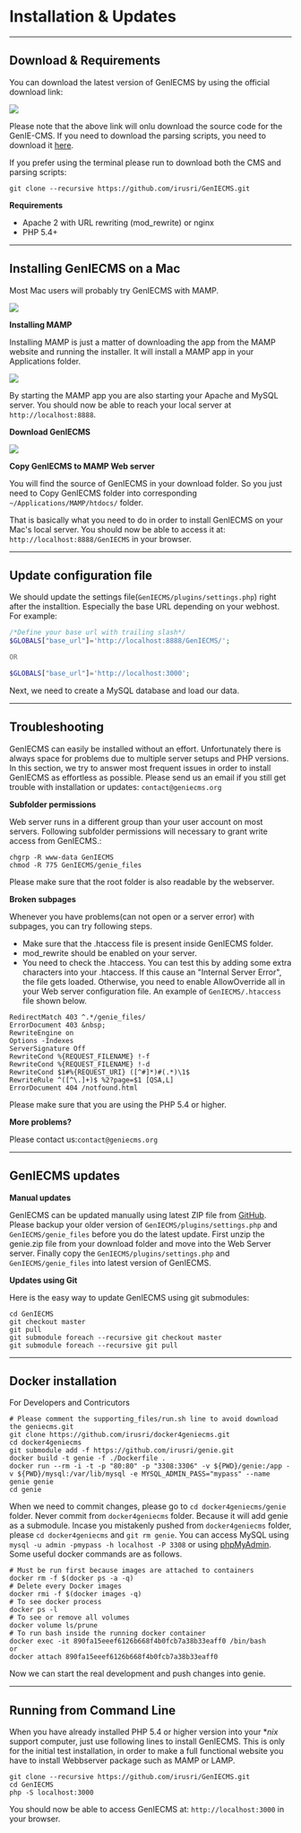 Installation & Updates
=====================

------------------------
Download & Requirements
------------------------

You can download the latest version of GenIECMS by using the official download link:

[![](https://raw.githubusercontent.com/irusri/GenIECMS/master/docs/images/download.png)](https://github.com/irusri/GenIECMS/archive/master.zip)

Please note that the above link will onlu download the source code for the GenIE-CMS. If you need to download the parsing scripts, you need to download it [here](https://github.com/irusri/scripts/archive/master.zip).

If you prefer using the terminal please run to download both the CMS and parsing scripts:

```
git clone --recursive https://github.com/irusri/GenIECMS.git
```    

**Requirements**
* Apache 2 with URL rewriting (mod_rewrite) or nginx
* PHP 5.4+

------------------------
Installing GenIECMS on a Mac
------------------------
Most Mac users will probably try GenIECMS with MAMP.  

[![](https://github.com/irusri/GenIECMS/blob/master/docs/images/mamp.png?raw=true )](http://www.mamp.info/en/downloads/)

**Installing MAMP**

Installing MAMP is just a matter of downloading the app from the MAMP website and running the installer. It will install a MAMP app in your Applications folder.

[![](https://github.com/irusri/GenIECMS/blob/master/docs/images/mamp-02.png?raw=true)](http://www.mamp.info/en/downloads/)

By starting the MAMP app you are also starting your Apache and MySQL server. You should now be able to reach your local server at ```http://localhost:8888```.

**Download GenIECMS**

[![](https://github.com/irusri/GenIECMS/blob/master/docs/images/download.png?raw=true)](https://github.com/irusri/GenIECMS/archive/master.zip)

**Copy GenIECMS to MAMP Web server**

You will find the source of GenIECMS in your download folder. So you just need to Copy GenIECMS folder into corresponding ```~/Applications/MAMP/htdocs/``` folder.

That is basically what you need to do in order to install GenIECMS on your Mac's local server. You should now be able to access it at: ```http://localhost:8888/GenIECMS``` in your browser.

------------------------
Update configuration file
------------------------
We should update the settings file(```GenIECMS/plugins/settings.php```) right after the installtion. Especially the base URL depending on your webhost. For example:

```php
/*Define your base url with trailing slash*/
$GLOBALS["base_url"]='http://localhost:8888/GenIECMS/';

OR

$GLOBALS["base_url"]='http://localhost:3000';

```

Next, we need to create a MySQL database and load our data.


------------------------
Troubleshooting
------------------------
GenIECMS can easily be installed without an effort. Unfortunately there is always space for problems due to multiple server setups and PHP versions. In this section, we try to answer most frequent issues in order to install GenIECMS as effortless as possible. Please send us an email if you still get trouble with installation or updates: ```contact@geniecms.org```

**Subfolder permissions**

Web server runs in a different group than your user account on most servers. Following subfolder permissions will necessary to grant write access from GenIECMS.:
```
chgrp -R www-data GenIECMS
chmod -R 775 GenIECMS/genie_files
```
Please make sure that the root folder is also readable by the webserver.

**Broken subpages**

Whenever you have problems(can not open or  a server error) with subpages, you can try following steps.
* Make sure that the .htaccess file is present inside GenIECMS folder.
* mod_rewrite should be enabled on your server.
* You need to check the .htaccess. You can test this by adding  some extra  characters into your .htaccess. If this cause an "Internal Server Error", the file gets loaded. Otherwise, you need to enable AllowOverride all in your Web server  configuration file. An example of ```GenIECMS/.htaccess``` file shown below.

```
RedirectMatch 403 ^.*/genie_files/
ErrorDocument 403 &nbsp;
RewriteEngine on
Options -Indexes
ServerSignature Off
RewriteCond %{REQUEST_FILENAME} !-f
RewriteCond %{REQUEST_FILENAME} !-d
RewriteCond $1#%{REQUEST_URI} ([^#]*)#(.*)\1$
RewriteRule ^([^\.]+)$ %2?page=$1 [QSA,L]
ErrorDocument 404 /notfound.html
```


Please make sure that you are using the PHP 5.4 or higher. 

**More problems?**

Please contact us:```contact@geniecms.org```

-----------------
GenIECMS updates
-----------------
**Manual updates**

GenIECMS can be updated manually using latest ZIP file from [GitHub](https://github.com/irusri/GenIECMS/archive/master.zip). Please backup your older version of  ```GenIECMS/plugins/settings.php``` and ```GenIECMS/genie_files``` before you do the latest update. First unzip the genie.zip file from your download folder and move into the Web Server server. Finally copy the ```GenIECMS/plugins/settings.php``` and ```GenIECMS/genie_files``` into latest version of GenIECMS.

**Updates using Git**

Here is the easy way to update GenIECMS using git submodules:

```
cd GenIECMS
git checkout master
git pull
git submodule foreach --recursive git checkout master
git submodule foreach --recursive git pull
```
-----------------
Docker installation 
-----------------
For Developers and Contricutors

```
# Please comment the supporting_files/run.sh line to avoid download the geniecms.git  
git clone https://github.com/irusri/docker4geniecms.git  
cd docker4geniecms  
git submodule add -f https://github.com/irusri/genie.git  
docker build -t genie -f ./Dockerfile .  
docker run --rm -i -t -p "80:80" -p "3308:3306" -v ${PWD}/genie:/app -v ${PWD}/mysql:/var/lib/mysql -e MYSQL_ADMIN_PASS="mypass" --name genie genie  
cd genie 
```

When we need to commit changes, please go to `cd docker4geniecms/genie` folder. Never commit from `docker4geniecms` folder. Because it will add genie as a submodule. Incase you mistakenly pushed from `docker4geniecms` folder, please `cd docker4geniecms` and  `git rm genie`. You can access MySQL using `mysql -u admin -pmypass -h localhost -P 3308` or using [phpMyAdmin](http://localhost/phpmyadmin). Some useful docker commands are as follows.
```
# Must be run first because images are attached to containers
docker rm -f $(docker ps -a -q)
# Delete every Docker images
docker rmi -f $(docker images -q)
# To see docker process
docker ps -l 
# To see or remove all volumes
docker volume ls/prune
# To run bash inside the running docker container
docker exec -it 890fa15eeef6126b668f4b0fcb7a38b33eaff0 /bin/bash
or
docker attach 890fa15eeef6126b668f4b0fcb7a38b33eaff0
```

Now we can start the real development and push changes into genie.

------------------------
Running from Command Line
------------------------
When you have already installed PHP 5.4 or higher version into your **nix* support computer, just use following lines to install GenIECMS. This is only for the initial test installation, in order to make a full functional website you have to install Webbserver package such as MAMP or LAMP.

```
git clone --recursive https://github.com/irusri/GenIECMS.git
cd GenIECMS
php -S localhost:3000
```
You should now be able to access GenIECMS at: ```http://localhost:3000``` in your browser.




